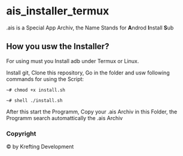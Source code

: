 # ais_installer_termux

.ais is a Special App Archiv, the Name Stands for **A**ndrod **I**nstall **S**ub

## How you usw the Installer?

For using must you Install adb under Termux or Linux. 

Install git, Clone this repository, Go in the folder and usw following commands for using the Script:

```
~# chmod +x install.sh

~# shell ./install.sh
```

After this start the Programm, Copy your .ais Archiv in this Folder, the Programm search automattically the .ais Archiv

### Copyright

© by Krefting Development


